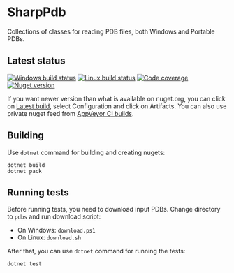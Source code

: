 # SharpPdb
Collections of classes for reading PDB files, both Windows and Portable PDBs.

## Latest status
[![Windows build status](https://ci.appveyor.com/api/projects/status/huvmqxu9tw4me9w1/branch/master?svg=true)](https://ci.appveyor.com/project/southpolenator/sharppdb/branch/master)
[![Linux build status](https://travis-ci.org/southpolenator/SharpPdb.svg?branch=master)](https://travis-ci.org/southpolenator/SharpPdb)
[![Code coverage](https://img.shields.io/codecov/c/github/southpolenator/SharpPdb.svg)](https://codecov.io/github/southpolenator/SharpPdb)
[![Nuget version](https://img.shields.io/nuget/v/sharppdb.svg?style=flat)](https://www.nuget.org/packages/sharppdb/)

If you want newer version than what is available on nuget.org, you can click on [Latest build](https://ci.appveyor.com/project/southpolenator/sharppdb/branch/master), select Configuration and click on Artifacts. You can also use private nuget feed from [AppVeyor CI builds](https://ci.appveyor.com/nuget/sharppdb-qkch7k8m0st4).

## Building
Use `dotnet` command for building and creating nugets:
```
dotnet build
dotnet pack
```

## Running tests
Before running tests, you need to download input PDBs. Change directory to `pdbs` and run download script:
- On Windows: `download.ps1`
- On Linux: `download.sh`

After that, you can use `dotnet` command for running the tests:
```
dotnet test
```
